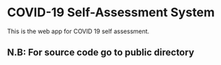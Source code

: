 # COVID-19 Self-Assessment System
This is the web app for COVID 19 self assessment.

## N.B: For source code go to __public__ directory 
